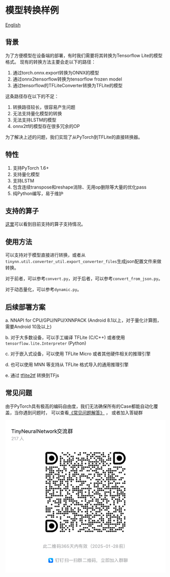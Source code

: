 # 模型转换样例
[English](README.md)

## 背景

为了方便模型在设备端的部署，有时我们需要将其转换为Tensorflow Lite的模型格式。
现有的转换方法主要会走以下的路径：
1. 通过torch.onnx.export转换为ONNX的模型
2. 通过onnx2tensorflow转换为tensorflow frozen model
3. 通过tensorflow的TFLiteConverter转换为TFLite的模型

这条路径存在以下的不足：
1. 转换路径较长，很容易产生问题
2. 无法支持量化模型的转换
3. 无法支持LSTM的模型
4. onnx2tf的模型存在很多冗余的OP

为了解决上述的问题，我们实现了从PyTorch到TFLite的直接转换器。

## 特性
1. 支持PyTorch 1.6+
2. 支持量化模型
3. 支持LSTM
4. 包含连续transpose和reshape消除、无用op删除等大量的优化pass
5. 纯Python编写，易于维护

## 支持的算子
[这里](../../docs/op_matrix.md)可以看到目前支持的算子支持情况。

## 使用方法
可以支持对于模型直接进行转换，或者从`tinynn.util.converter_util.export_converter_files`生成json配置文件来做转换。

对于前者，可以参考`convert.py`，对于后者，可以参考`convert_from_json.py`。

对于动态量化，可以参考`dynamic.py`。

## 后续部署方案
a. NNAPI for CPU/GPU/NPU/XNNPACK (Android 8.1以上，对于量化计算图，需要Android 10及以上)

b. 对于大多数设备，可以手工编译 TFLite (C/C++) 或者使用 `tensorflow.lite.Interpreter` (Python)

c. 对于嵌入式设备，可以使用 TFLite Micro 或者其他硬件相关的推理引擎

d. 也可以使用 MNN 等支持从 TFLite 格式导入的通用推理引擎

e. 通过 [tflite2tf](../../contrib/tflite2tf/README.md) 转换到TFjs

## 常见问题

由于PyTorch具有极高的编码自由度，我们无法确保所有的Case都能自动化覆盖，当你遇到问题时，
可以查看[《常见问题解答》](../../docs/FAQ_zh-CN.md) ， 或者加入答疑群

![img.png](../../docs/qa.png)
